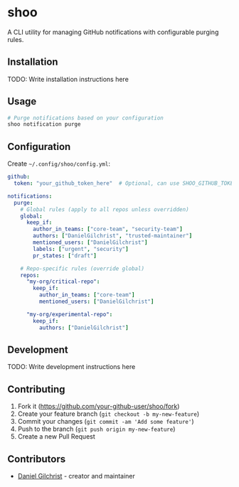 # shoo

A CLI utility for managing GitHub notifications with configurable purging rules.

## Installation

TODO: Write installation instructions here

## Usage

```bash
# Purge notifications based on your configuration
shoo notification purge
```

## Configuration

Create `~/.config/shoo/config.yml`:

```yaml
github:
  token: "your_github_token_here"  # Optional, can use SHOO_GITHUB_TOKEN env variable

notifications:
  purge:
    # Global rules (apply to all repos unless overridden)
    global:
      keep_if:
        author_in_teams: ["core-team", "security-team"]
        authors: ["DanielGilchrist", "trusted-maintainer"]
        mentioned_users: ["DanielGilchrist"]
        labels: ["urgent", "security"]
        pr_states: ["draft"]

    # Repo-specific rules (override global)
    repos:
      "my-org/critical-repo":
        keep_if:
          author_in_teams: ["core-team"]
          mentioned_users: ["DanielGilchrist"]

      "my-org/experimental-repo":
        keep_if:
          authors: ["DanielGilchrist"]
```

## Development

TODO: Write development instructions here

## Contributing

1. Fork it (<https://github.com/your-github-user/shoo/fork>)
2. Create your feature branch (`git checkout -b my-new-feature`)
3. Commit your changes (`git commit -am 'Add some feature'`)
4. Push to the branch (`git push origin my-new-feature`)
5. Create a new Pull Request

## Contributors

- [Daniel Gilchrist](https://github.com/your-github-user) - creator and maintainer
